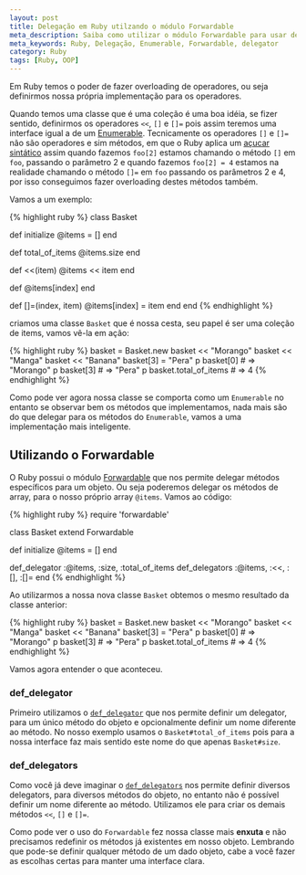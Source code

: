 ```yaml
---
layout: post
title: Delegação em Ruby utilzando o módulo Forwardable
meta_description: Saiba como utilizar o módulo Forwardable para usar delegação de uma forma mais inteligente em Ruby
meta_keywords: Ruby, Delegação, Enumerable, Forwardable, delegator
category: Ruby
tags: [Ruby, OOP]
---
```


Em Ruby temos o poder de fazer overloading de operadores, ou seja definirmos nossa própria implementação para os operadores.

Quando temos uma classe que é uma coleção é uma boa idéia, se fizer sentido, definirmos os operadores `<<`, `[]` e `[]=` pois assim teremos uma interface igual a de um [Enumerable](http://ruby-doc.org/core-1.9.3/Enumerable.html).
Tecnicamente os operadores `[]` e `[]=` não são operadores e sim métodos, em que o Ruby aplica um [açucar sintático](http://en.wikipedia.org/wiki/Syntactic_sugar) assim quando fazemos `foo[2]` estamos chamando o método `[]` em `foo`, passando o parâmetro 2 e quando fazemos `foo[2] = 4` estamos na realidade chamando o método `[]=` em `foo` passando os parâmetros 2 e 4, por isso conseguimos fazer overloading destes métodos também.

Vamos a um exemplo:

{% highlight ruby %}
class Basket

  def initialize
    @items = []
  end

  def total_of_items
    @items.size
  end

  def <<(item)
    @items << item
  end

  def [](index)
    @items[index]
  end

  def []=(index, item)
    @items[index] = item
  end
end
{% endhighlight %}

criamos uma classe `Basket` que é nossa cesta, seu papel é ser uma coleção de items, vamos vê-la em ação:

{% highlight ruby %}
basket = Basket.new
basket << "Morango"
basket << "Manga"
basket << "Banana"
basket[3] = "Pera"
p basket[0] # => "Morango"
p basket[3] # => "Pera"
p basket.total_of_items # => 4
{% endhighlight %}

Como pode ver agora nossa classe se comporta como um `Enumerable` no entanto se observar bem os métodos que implementamos, nada mais são do que delegar para os métodos do `Enumerable`, vamos a uma implementação mais inteligente.

## Utilizando o Forwardable

O Ruby possui o módulo [Forwardable](http://ruby-doc.org/stdlib-1.9.2/libdoc/forwardable/rdoc/Forwardable.html) que nos permite delegar métodos específicos para um objeto.
Ou seja poderemos delegar os métodos de array, para o nosso próprio array `@items`. Vamos ao código:

{% highlight ruby %}
require 'forwardable'

class Basket
  extend Forwardable

  def initialize
    @items = []
  end

  def_delegator :@items, :size, :total_of_items
  def_delegators :@items, :<<, :[], :[]=
end
{% endhighlight %}

Ao utilizarmos a nossa nova classe `Basket` obtemos o mesmo resultado da classe anterior:

{% highlight ruby %}
basket = Basket.new
basket << "Morango"
basket << "Manga"
basket << "Banana"
basket[3] = "Pera"
p basket[0] # => "Morango"
p basket[3] # => "Pera"
p basket.total_of_items # => 4
{% endhighlight %}

Vamos agora entender o que aconteceu.

### def_delegator

Primeiro utilizamos o [`def_delegator`](http://ruby-doc.org/stdlib-1.9.2/libdoc/forwardable/rdoc/Forwardable.html#method-i-def_delegator) que nos permite definir um delegator, para um único método do objeto e opcionalmente definir um nome diferente ao método. No nosso exemplo usamos o `Basket#total_of_items` pois para a nossa interface faz mais sentido este nome do que apenas `Basket#size`.

### def_delegators

Como você já deve imaginar o [`def_delegators`](http://ruby-doc.org/stdlib-1.9.2/libdoc/forwardable/rdoc/Forwardable.html#method-i-def_delegators) nos permite definir diversos delegators, para diversos métodos do objeto, no entanto não é possível definir um nome diferente ao método. Utilizamos ele para criar os demais métodos `<<`, `[]` e `[]=`.

Como pode ver o uso do `Forwardable` fez nossa classe mais **enxuta** e não precisamos redefinir os métodos já existentes em nosso objeto. Lembrando que pode-se definir qualquer método de um dado objeto, cabe a você fazer as escolhas certas para manter uma interface clara.